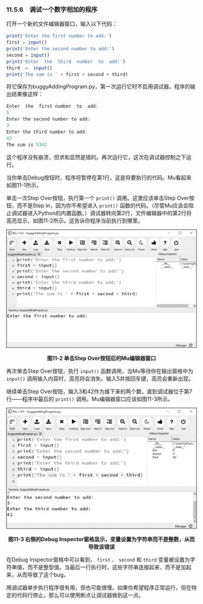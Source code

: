 ### 11.5.6　调试一个数字相加的程序

打开一个新的文件编辑器窗口，输入以下代码：

```javascript
print('Enter the first number to add:')
first = input()
print('Enter the second number to add:')
second = input()
print('Enter  the  third  number  to  add:')
third  =  input()
print('The sum is ' + first + second + third)
```

将它保存为buggyAddingProgram.py，第一次运行它时不启用调试器。程序的输出结果像这样：

```javascript
Enter  the  first number  to  add:
5
Enter the second number to add:
3
Enter the third number to add:
42
The sum is 5342
```

这个程序没有崩溃，但求和显然是错的。再次运行它，这次在调试器控制之下运行。

当你单击Debug按钮时，程序将暂停在第1行，这是将要执行的代码。Mu看起来如图11-1所示。

单击一次Step Over按钮，执行第一个 `print()` 调用。这里应该单击Step Over按钮，而不是Step In，因为你不希望进入 `print()` 函数的代码。（尽管Mu应该会阻止调试器进入Python的内置函数。）调试器转向第2行，文件编辑器中的第2行将高亮显示，如图11-2所示。这告诉你程序当前执行到哪里。

![73.png](../images/73.png)
<center class="my_markdown"><b class="my_markdown">图11-2 单击Step Over按钮后的Mu编辑器窗口</b></center>

再次单击Step Over按钮，执行 `input()` 函数调用，当Mu等待你在输出窗格中为 `input()` 调用输入内容时，高亮将会消失。输入5并按回车键，高亮会重新出现。

继续单击Step Over按钮，输入3和42作为接下来的两个数，直到调试器位于第7行——程序中最后的 `print()` 调用。Mu编辑器窗口应该如图11-3所示。

![74.png](../images/74.png)
<center class="my_markdown"><b class="my_markdown">图11-3 右侧的Debug Inspector窗格显示，变量设置为字符串而不是整数，从而导致该错误</b></center>

在Debug Inspector窗格中可以看到， `first` 、 `second` 和 `third` 变量被设置为字符串值，而不是整型值。当最后一行执行时，这些字符串连接起来，而不是加起来，从而导致了这个bug。

用调试器单步执行程序很有用，但也可能很慢。如果你希望程序正常运行，但在特定的代码行停止，那么可以使用断点让调试器做到这一点。

